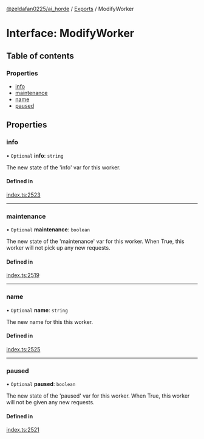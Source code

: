 [@zeldafan0225/ai_horde](../README.md) / [Exports](../modules.md) / ModifyWorker

# Interface: ModifyWorker

## Table of contents

### Properties

- [info](ModifyWorker.md#info)
- [maintenance](ModifyWorker.md#maintenance)
- [name](ModifyWorker.md#name)
- [paused](ModifyWorker.md#paused)

## Properties

### info

• `Optional` **info**: `string`

The new state of the 'info' var for this worker.

#### Defined in

[index.ts:2523](https://github.com/ZeldaFan0225/ai_horde/blob/a3ac80c/index.ts#L2523)

___

### maintenance

• `Optional` **maintenance**: `boolean`

The new state of the 'maintenance' var for this worker. When True, this worker will not pick up any new requests.

#### Defined in

[index.ts:2519](https://github.com/ZeldaFan0225/ai_horde/blob/a3ac80c/index.ts#L2519)

___

### name

• `Optional` **name**: `string`

The new name for this this worker.

#### Defined in

[index.ts:2525](https://github.com/ZeldaFan0225/ai_horde/blob/a3ac80c/index.ts#L2525)

___

### paused

• `Optional` **paused**: `boolean`

The new state of the 'paused' var for this worker. When True, this worker will not be given any new requests.

#### Defined in

[index.ts:2521](https://github.com/ZeldaFan0225/ai_horde/blob/a3ac80c/index.ts#L2521)
